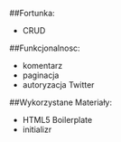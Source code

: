 ##Fortunka:

* CRUD


##Funkcjonalnosc:

* komentarz
* paginacja
* autoryzacja Twitter

##Wykorzystane Materiały:

* HTML5 Boilerplate
* initializr

